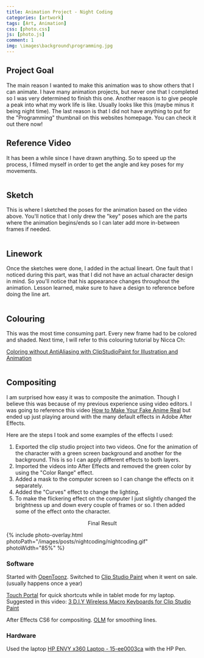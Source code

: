 ```yaml
---
title: Animation Project - Night Coding
categories: [artwork]
tags: [Art, Animation]
css: [photo.css]
js: [photo.js]
comment: 1
img: \images\background\programming.jpg
---
```


## Project Goal
The main reason I wanted to make this animation was to show others that I can animate. I have many animation projects, but never one that I completed so I was very determined to finish this one. Another reason is to give people a peak into what my work life is like. Usually looks like this (maybe minus it being night time). The last reason is that I did not have anything to put for the "Programming" thumbnail on this websites homepage. You can check it out there now!

## Reference Video
It has been a while since I have drawn anything. So to speed up the process, I filmed myself in order to get the angle and key poses for my movements.

<img class="lazy" data-src="../images/posts/nightcoding/nightcodingvid.gif" width="70%" style="filter: brightness(2.5) contrast(0.8);"/>

## Sketch
This is where I sketched the poses for the animation based on the video above. You'll notice that I only drew the "key" poses which are the parts where the animation begins/ends so I can later add more in-between frames if needed.

<img class="lazy" data-src="../images/posts/nightcoding/nightcodingsketch.gif" width="70%"/>

## Linework
Once the sketches were done, I added in the actual lineart. One fault that I noticed during this part, was that I did not have an actual character design in mind. So you'll notice that his appearance changes throughout the animation. Lesson learned, make sure to have a design to reference before doing the line art.

<img class="lazy" data-src="../images/posts/nightcoding/nightcodingline.gif" width="70%"/>

## Colouring
This was the most time consuming part. Every new frame had to be colored and shaded. Next time, I will refer to this colouring tutorial by Nicca Ch:

<a href="https://youtu.be/CAgOngMU1k4" target="_blank" >Coloring without AntiAliasing with ClipStudioPaint for Illustration and Animation</a>

<img class="lazy" data-src="../images/posts/nightcoding/nightcodingcolor.gif" width="70%"/>

## Compositing
I am surprised how easy it was to composite the animation. Though I believe this was because of my previous experience using video editors. I was going to reference this video <a href="https://youtu.be/R0Xfbzgyj30">How to Make Your Fake Anime Real</a> but ended up just playing around with the many default effects in Adobe After Effects. 

Here are the steps I took and some examples of the effects I used:

1. Exported the clip studio project into two videos. One for the animation of the character with a green screen background and another for the background. This is so I can apply different effects to both layers.
2. Imported the videos into After Effects and removed the green color by using the "Color Range" effect. 
3. Added a mask to the computer screen so I can change the effects on it separately.  
4. Added the "Curves" effect to change the lighting.  
5. To make the flickering effect on the computer I just slightly changed the brightness up and down every couple of frames or so. I then added some of the effect onto the character.

<center> Final Result </center>

{% 
include photo-overlay.html 
photoPath="/images/posts/nightcoding/nightcoding.gif"
photoWidth="85%"
%}

### Software

Started with <a href="https://opentoonz.github.io/e/" target="_blank" >OpenToonz</a>. Switched to <a href="https://www.clipstudio.net/en/" target="_blank" >Clip Studio Paint</a> when it went on sale. (usually happens once a year)

<a href="https://www.touch-portal.com/" target="_blank" >Touch Portal</a> for quick shortcuts while in tablet mode for my laptop. Suggested in this video: <a href="https://www.youtube.com/watch?v=pPvG6Jth_EA" target="_blank" >3 D.I.Y Wireless Macro Keyboards for Clip Studio Paint</a>

After Effects CS6 for compositing. <a href="https://olm.co.jp/rd/technology/tools/?lang=en" target="_blank" >OLM</a> for smoothing lines.

### Hardware

Used the laptop <a href="https://www8.hp.com/ca/en/laptops/product-details/34900204" target="_blank" >HP ENVY x360 Laptop - 15-ee0003ca</a> with the HP Pen.